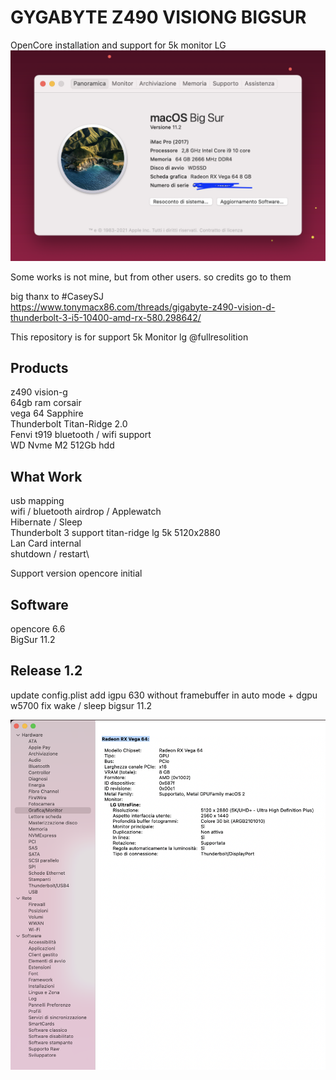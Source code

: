 # GYGABYTE Z490 VISIONG BIGSUR
OpenCore installation and support for 5k monitor LG
![alt text](https://github.com/mgrandinetti/Z490-VISIONG-LG5K/blob/main/aboutthismac.png?raw=true)



Some works is not mine, but from other users. so credits go to them

big thanx to #CaseySJ\
https://www.tonymacx86.com/threads/gigabyte-z490-vision-d-thunderbolt-3-i5-10400-amd-rx-580.298642/


This repository is for support 5k Monitor lg @fullresolition

## Products
z490 vision-g\
64gb ram corsair\
vega 64 Sapphire\
Thunderbolt Titan-Ridge 2.0\
Fenvi t919 bluetooth / wifi support\
WD Nvme M2 512Gb hdd

## What Work
usb mapping\
wifi / bluetooth airdrop / Applewatch\
Hibernate / Sleep\
Thunderbolt 3 support titan-ridge lg 5k 5120x2880\
Lan Card internal\
shutdown / restart\

Support version opencore initial

## Software
opencore 6.6\
BigSur 11.2

## Release 1.2
update config.plist
add igpu 630 without framebuffer in auto mode + dgpu w5700
fix wake / sleep bigsur 11.2



![alt text](https://github.com/mgrandinetti/Z490-VISIONG-LG5K/blob/main/periferals.png?raw=true)
